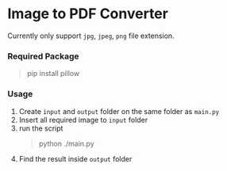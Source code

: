 # Image to PDF Converter

Currently only support `jpg`, `jpeg`, `png` file extension.

### Required Package

> pip install pillow

### Usage

1. Create `input` and `output` folder on the same folder as `main.py`
2. Insert all required image to `input` folder
3. run the script
   > python ./main.py
4. Find the result inside `output` folder